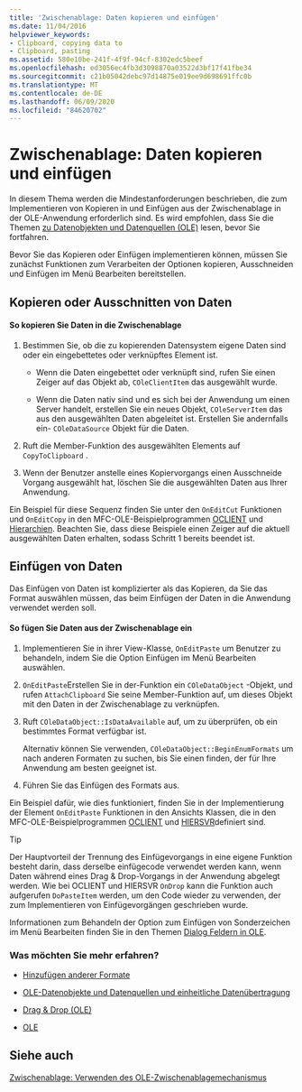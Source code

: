 ```yaml
---
title: 'Zwischenablage: Daten kopieren und einfügen'
ms.date: 11/04/2016
helpviewer_keywords:
- Clipboard, copying data to
- Clipboard, pasting
ms.assetid: 580e10be-241f-4f9f-94cf-8302edc5beef
ms.openlocfilehash: ed3056ec4fb3d3098870a03522d3bf17f41fbe34
ms.sourcegitcommit: c21b05042debc97d14875e019ee9d698691ffc0b
ms.translationtype: MT
ms.contentlocale: de-DE
ms.lasthandoff: 06/09/2020
ms.locfileid: "84620702"
---
```

# <a name="clipboard-copying-and-pasting-data"></a>Zwischenablage: Daten kopieren und einfügen

In diesem Thema werden die Mindestanforderungen beschrieben, die zum Implementieren von Kopieren in und Einfügen aus der Zwischenablage in der OLE-Anwendung erforderlich sind. Es wird empfohlen, dass Sie die Themen [zu Datenobjekten und Datenquellen (OLE)](data-objects-and-data-sources-ole.md) lesen, bevor Sie fortfahren.

Bevor Sie das Kopieren oder Einfügen implementieren können, müssen Sie zunächst Funktionen zum Verarbeiten der Optionen kopieren, Ausschneiden und Einfügen im Menü Bearbeiten bereitstellen.

## <a name="copying-or-cutting-data"></a><a name="_core_copying_or_cutting_data"></a>Kopieren oder Ausschnitten von Daten

#### <a name="to-copy-data-to-the-clipboard"></a>So kopieren Sie Daten in die Zwischenablage

1. Bestimmen Sie, ob die zu kopierenden Datensystem eigene Daten sind oder ein eingebettetes oder verknüpftes Element ist.

   - Wenn die Daten eingebettet oder verknüpft sind, rufen Sie einen Zeiger auf das Objekt ab, `COleClientItem` das ausgewählt wurde.

   - Wenn die Daten nativ sind und es sich bei der Anwendung um einen Server handelt, erstellen Sie ein neues Objekt, `COleServerItem` das aus den ausgewählten Daten abgeleitet ist. Erstellen Sie andernfalls ein- `COleDataSource` Objekt für die Daten.

1. Ruft die Member-Funktion des ausgewählten Elements auf `CopyToClipboard` .

1. Wenn der Benutzer anstelle eines Kopiervorgangs einen Ausschneide Vorgang ausgewählt hat, löschen Sie die ausgewählten Daten aus Ihrer Anwendung.

Ein Beispiel für diese Sequenz finden Sie unter den `OnEditCut` Funktionen und `OnEditCopy` in den MFC-OLE-Beispielprogrammen [OCLIENT](../overview/visual-cpp-samples.md) und [Hierarchien](../overview/visual-cpp-samples.md). Beachten Sie, dass diese Beispiele einen Zeiger auf die aktuell ausgewählten Daten erhalten, sodass Schritt 1 bereits beendet ist.

## <a name="pasting-data"></a><a name="_core_pasting_data"></a>Einfügen von Daten

Das Einfügen von Daten ist komplizierter als das Kopieren, da Sie das Format auswählen müssen, das beim Einfügen der Daten in die Anwendung verwendet werden soll.

#### <a name="to-paste-data-from-the-clipboard"></a>So fügen Sie Daten aus der Zwischenablage ein

1. Implementieren Sie in ihrer View-Klasse, `OnEditPaste` um Benutzer zu behandeln, indem Sie die Option Einfügen im Menü Bearbeiten auswählen.

1. `OnEditPaste`Erstellen Sie in der-Funktion ein `COleDataObject` -Objekt, und rufen `AttachClipboard` Sie seine Member-Funktion auf, um dieses Objekt mit den Daten in der Zwischenablage zu verknüpfen.

1. Ruft `COleDataObject::IsDataAvailable` auf, um zu überprüfen, ob ein bestimmtes Format verfügbar ist.

   Alternativ können Sie verwenden, `COleDataObject::BeginEnumFormats` um nach anderen Formaten zu suchen, bis Sie einen finden, der für Ihre Anwendung am besten geeignet ist.

1. Führen Sie das Einfügen des Formats aus.

Ein Beispiel dafür, wie dies funktioniert, finden Sie in der Implementierung der Element `OnEditPaste` Funktionen in den Ansichts Klassen, die in den MFC-OLE-Beispielprogrammen [OCLIENT](../overview/visual-cpp-samples.md) und [HIERSVR](../overview/visual-cpp-samples.md)definiert sind.

> [!TIP]
> Der Hauptvorteil der Trennung des Einfügevorgangs in eine eigene Funktion besteht darin, dass derselbe einfügecode verwendet werden kann, wenn Daten während eines Drag & Drop-Vorgangs in der Anwendung abgelegt werden. Wie bei OCLIENT und HIERSVR `OnDrop` kann die Funktion auch aufgerufen `DoPasteItem` werden, um den Code wieder zu verwenden, der zum Implementieren von Einfügevorgängen geschrieben wurde.

Informationen zum Behandeln der Option zum Einfügen von Sonderzeichen im Menü Bearbeiten finden Sie in den Themen [Dialog Feldern in OLE](dialog-boxes-in-ole.md).

### <a name="what-do-you-want-to-know-more-about"></a>Was möchten Sie mehr erfahren?

- [Hinzufügen anderer Formate](clipboard-adding-other-formats.md)

- [OLE-Datenobjekte und Datenquellen und einheitliche Datenübertragung](data-objects-and-data-sources-ole.md)

- [Drag &amp; Drop (OLE)](drag-and-drop-ole.md)

- [OLE](ole-background.md)

## <a name="see-also"></a>Siehe auch

[Zwischenablage: Verwenden des OLE-Zwischenablagemechanismus](clipboard-using-the-ole-clipboard-mechanism.md)
